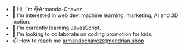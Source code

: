 - 👋 Hi, I’m @Armando-Chavez
- 👀 I’m interested in web dev, machine learning, marketing, AI and 3D motion.
- 🌱 I’m currently learning JavasScript.
- 💞️ I’m looking to collaborate on coding promotion for kids.
- 📫 How to reach me armandochavez@mondrian.shop

<!---
Armando-Chavez/Armando-Chavez is a ✨ special ✨ repository because its `README.md` (this file) appears on your GitHub profile.
You can click the Preview link to take a look at your changes.
--->
